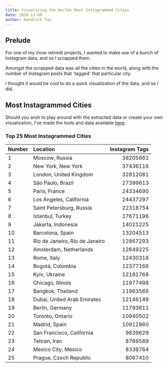 ```yaml
---
title: Visualizing the Worlds Most Instagrammed Cities
date: 2018-11-08
author: Kendrick Tan
---
```


## Prelude

For one of my (now retired) projects, I wanted to make use of a bunch of Instagram data, and so I scrapped them.

Amongst the scrapped data was all the cities in the world, along with the number of Instagram posts that 'tagged' that particular city.

I thought it would be cool to do a quick visualization of the data, and so I did.

## Most Instagrammed Cities

Should you wish to play around with the extracted data or create your own visualization, I've made the tools and data available [here](https://github.com/kendricktan/visualizing-worlds-most-grammed-cities).

### Top 25 Most Instagrammed Cities

| Number | Location | Instagram Tags |
|:---|:---|---:|
| 1 | Moscow, Russia | 38205661 |
| 2 | New York, New York | 37436116 |
| 3 | London, United Kingdom | 32812081 |
| 4 | São Paulo, Brazil | 27399613 |
| 5 | Paris, France | 24334690 |
| 6 | Los Angeles, California | 24437297 |
| 7 | Saint Petersburg, Russia | 22318754 |
| 8 | Istanbul, Turkey | 17671196 |
| 9 | Jakarta, Indonesia | 14021225 |
| 10 | Barcelona, Spain | 13204513 |
| 11 | Rio de Janeiro, Rio de Janeiro | 12867293 |
| 12 | Amsterdam, Netherlands | 12649225 |
| 13 | Rome, Italy | 12430318 |
| 14 | Bogotá, Colombia | 12377166 |
| 15 | Kyiv, Ukraine | 12181768 |
| 16 | Chicago, Illinois | 11977498 |
| 17 | Bangkok, Thailand | 11963566 |
| 18 | Dubai, United Arab Emirates | 12146149 |
| 19 | Berlin, Germany | 11793611 |
| 20 | Toronto, Ontario | 10940502 |
| 21 | Madrid, Spain | 10912860 |
| 22 | San Francisco, California | 9839629 |
| 23 | Tehran, Iran | 8769589 |
| 24 | Mexico City, Mexico | 8339764 |
| 25 | Prague, Czech Republic | 8067410 |
